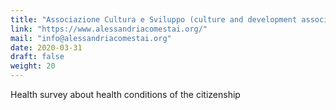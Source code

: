 ```yaml
---
title: "Associazione Cultura e Sviluppo (culture and development association) - Alessandriacomestai.org"
link: "https://www.alessandriacomestai.org/"
mail: "info@alessandriacomestai.org"
date: 2020-03-31
draft: false
weight: 20
---
```


Health survey about health conditions of the citizenship
